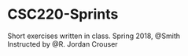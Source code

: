 # CSC220-Sprints
Short exercises written in class. Spring 2018, @Smith\
Instructed by @R. Jordan Crouser

